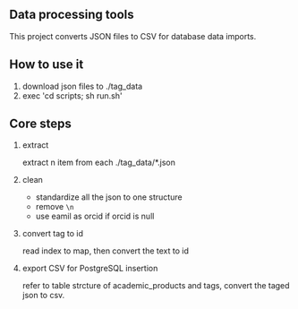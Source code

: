## Data processing tools

This project converts JSON files to CSV for database data imports.

## How to use it

1. download json files to ./tag_data
2. exec 'cd scripts; sh run.sh'

## Core steps

1. extract

    extract n item from each ./tag_data/*.json
    
2. clean 
    
    - standardize all the json to one structure
    - remove `\n` 
    - use eamil as orcid if orcid is null

3. convert tag to id 

    read index to map, then convert the text to id

4. export CSV for PostgreSQL insertion

    refer to table strcture of academic_products and tags, convert the taged json to csv.
